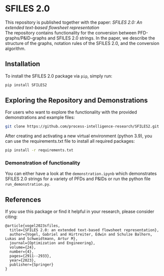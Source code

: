 # SFILES 2.0 
This repository is published together with the paper: *SFILES 2.0: An extended text-based flowsheet representation*<br>
The repository contains functionality for the conversion between PFD-graphs/P&ID-graphs and SFILES 2.0 strings. In the paper, we describe the structure of the graphs, notation rules of the SFILES 2.0, and the conversion algorithm.  

## Installation

To install the SFILES 2.0 package via `pip`, simply run:

```sh
pip install SFILES2
```

## Exploring the Repository and Demonstrations

For users who want to explore the functionality with the provided demonstrations and example files:
```sh
git clone https://github.com/process-intelligence-research/SFILES2.git
```
After creating and activating a new virtual environment (python 3.9), you can use the requirements.txt file to install all required packages:
```sh
pip install -r requirements.txt
```
### Demonstration of functionality
You can either have a look at the `demonstration.ipynb` which demonstrates SFILES 2.0 strings for a variety of PFDs and P&IDs or run the python file `run_demonstration.py`.

## References

If you use this package or find it helpful in your research, please consider citing:

```text
@article{vogel2023sfiles,
  title={SFILES 2.0: an extended text-based flowsheet representation},
  author={Vogel, Gabriel and Hirtreiter, Edwin and Schulze Balhorn, Lukas and Schweidtmann, Artur M},
  journal={Optimization and Engineering},
  volume={24},
  number={4},
  pages={2911--2933},
  year={2023},
  publisher={Springer}
}
```

